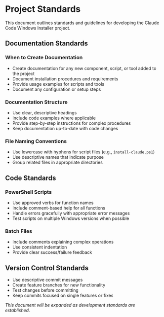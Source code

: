 # Project Standards

This document outlines standards and guidelines for developing the Claude Code Windows Installer project.

## Documentation Standards

### When to Create Documentation
- Create documentation for any new component, script, or tool added to the project
- Document installation procedures and requirements
- Provide usage examples for scripts and tools
- Document any configuration or setup steps

### Documentation Structure
- Use clear, descriptive headings
- Include code examples where applicable
- Provide step-by-step instructions for complex procedures
- Keep documentation up-to-date with code changes

### File Naming Conventions
- Use lowercase with hyphens for script files (e.g., `install-claude.ps1`)
- Use descriptive names that indicate purpose
- Group related files in appropriate directories

## Code Standards

### PowerShell Scripts
- Use approved verbs for function names
- Include comment-based help for all functions
- Handle errors gracefully with appropriate error messages
- Test scripts on multiple Windows versions when possible

### Batch Files
- Include comments explaining complex operations
- Use consistent indentation
- Provide clear success/failure feedback

## Version Control Standards

- Use descriptive commit messages
- Create feature branches for new functionality
- Test changes before committing
- Keep commits focused on single features or fixes

*This document will be expanded as development standards are established.*